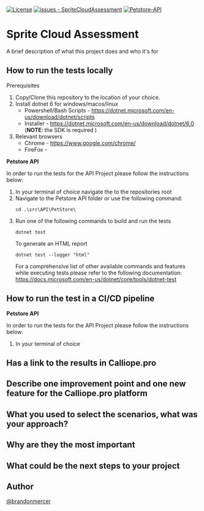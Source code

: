 [![License](https://img.shields.io/badge/License-MIT-blue)](#license)
[![issues - SpriteCloudAssessment](https://img.shields.io/github/issues/brandonam/SpriteCloudAssessment)](https://github.com/brandonam/SpriteCloudAssessment/issues)
[![Petstore-API](https://github.com/brandonam/SpriteCloudAssessment/workflows/Petstore-API%20-%20Build%2FTest/badge.svg)](https://github.com/brandonam/SpriteCloudAssessment/actions?query=workflow:"Petstore-API+-+Build/Test")
# Sprite Cloud Assessment

A brief description of what this project does and who it's for

## How to run the tests locally
Prerequisites
1. Copy/Clone this repository to the location of your choice.
2. Install dotnet 6 for windows/macos/linux
    - Powershell/Bash Scripts - https://dotnet.microsoft.com/en-us/download/dotnet/scripts
    - Installer - https://dotnet.microsoft.com/en-us/download/dotnet/6.0 (**NOTE**: the SDK is required )
3. Relevant browsers
    - Chrome - https://www.google.com/chrome/
    - FireFox - 

__Petstore API__

In order to run the tests for the API Project please follow the instructions below:
1. In your terminal of choice navigate the to the repositories root
2. Navigate to the Petstore API folder or use the following command: 
    ```
    cd .\src\API\PetStore\
    ```
3. Run one of the following commands to build and run the tests
    ``` 
    dotnet test
    ```
    To generate an HTML report
    ``` 
    dotnet test --logger "html"
    ```
    For a comprehensive list of other available commands and features while executing tests please refer to the following documentation: https://docs.microsoft.com/en-us/dotnet/core/tools/dotnet-test


## How to run the test in a CI/CD pipeline

__Petstore API__

In order to run the tests for the API Project please follow the instructions below:
1. In your terminal of choice

## Has a link to the results in Calliope.pro

## Describe one improvement point and one new feature for the Calliope.pro platform

## What you used to select the scenarios, what was your approach?

## Why are they the most important

## What could be the next steps to your project

## Author

[@brandonmercer](https://github.com/brandonam)

